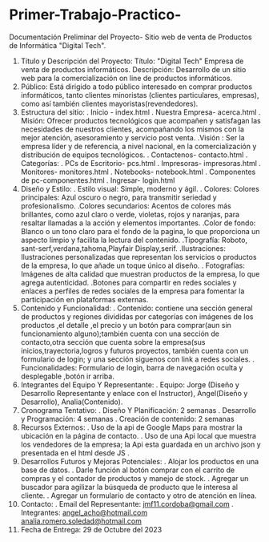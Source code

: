 # Primer-Trabajo-Practico-

Documentación Preliminar del Proyecto- Sitio web de venta de Productos de Informática "Digital Tech".

1. Título y Descripción del Proyecto:
 Título: "Digital Tech" Empresa de venta de productos informáticos.
Descripción: Desarrollo de un sitio web para la comercialización on line de productos informáticos.
2. Público: Está dirigido a todo público interesado en comprar productos informáticos, tanto clientes minoristas (clientes particulares, empresas), como así también clientes mayoristas(revendedores).
3. Estructura del sitio:
	. Inicio - index.html
	. Nuestra Empresa- acerca.html
        . Misión: Ofrecer productos tecnológicos que acompañen y satisfagan las necesidades de nuestros clientes, acompañando los mismos con la mejor atención, asesoramiento y servicio post venta.
   	.Visión : Ser la empresa líder y de referencia, a nivel nacional, en la comercialización y distribución de equipos tecnológicos.
	. Contactenos- contacto.html
	. Categorías:
			. PCs de Escritorio- pcs.html
			. Impresoras- impresoras.html
			. Monitores- monitores.html
			. Notebooks- notebook.html
			. Componentes de pc-componentes.html
	. Ingresar- login.html
5. Diseño y Estilo:
	. Estilo visual: Simple, moderno y ágil.
	. Colores: Colores principales: Azul oscuro o negro, para transmitir seriedad y profesionalismo.
   	.Colores secundarios: Acentos de colores más brillantes, como azul claro o verde, violetas, rojos y naranjas, para resaltar llamadas a la acción y elementos importantes.
   	.Color de fondo: Blanco o un tono claro para el fondo de la pagina, lo que proporciona un aspecto limpio y facilita la lectura del contenido.
   	.Tipografía: Roboto, sant-serf,verdana,tahoma,Playfair 	Display,serif.
	.Ilustraciones: Ilustraciones personalizadas que representan los servicios o productos de la empresa, lo que añade un toque único al diseño.
	. Fotografías: Imágenes de alta calidad que muestran productos de la empresa, lo que agrega autenticidad.
   	.Botones para compartir en redes sociales y enlaces a perfiles de redes sociales de la empresa para fomentar la participación en plataformas externas.
7. Contenido y Funcionalidad:
	. Contenido: contiene una sección general de productos y regiones 	divididas por categorías con imágenes de los productos ,el detalle ,el 	precio y un botón para comprar(aun sin funcionamiento alguno);también cuenta con una sección de contacto,otra sección que cuenta sobre la empresa(sus inicios,trayectoria,logros y futuros proyectos, también cuenta con un formulario de login; y una sección siguenos con link a redes sociales.
	. Funcionalidades: Formulario de login, barra de navegación oculta y 	desplegable ,botón ir arriba.
8. Integrantes del Equipo Y Representante: 
	. Equipo: Jorge (Diseño y Desarrollo Representante y enlace con el 	Instructor), Angel(Diseño y Desarrollo), Analia(Contenido).
9. Cronograma Tentativo: 
	. Diseño Y Planificación: 2 semanas
	. Desarrollo y Programación: 4 semanas
	. Creación de contenido: 2 semanas
10. Recursos Externos: 
	. Uso de la api de Google Maps para mostrar la ubicación en la página 	de contacto.
	. Uso de una Api local que muestra los vendedores de la empresa; la 	Api esta guardada en un archivo json y presentada en el html desde 	JS .
11. Desarrollos Futuros y Mejoras Potenciales:
	. Alojar los productos en una base de datos.
	. Darle función al botón comprar con el carrito de compras y el 	contador de productos y manejo de stock.
	. Agregar un buscador para agilizar la búsqueda de producto que 	le interesa al cliente.
	. Agregar un formulario de contacto y otro de atención en línea.
12. Contacto: 
	. Email del Representante: jmf11.cordoba@gmail.com
	. Integrantes:
		angel_acho@hotmail.com
		analia.romero.soledad@hotmail.com
13. Fecha de Entrega:
	29 de Octubre del 2023


